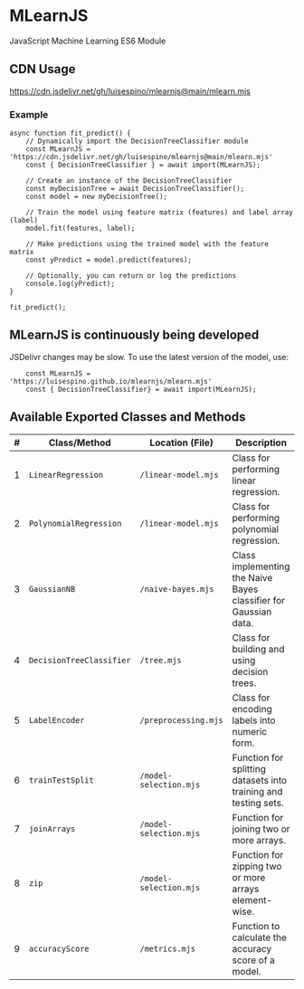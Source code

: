 # MLearnJS
JavaScript Machine Learning ES6 Module

## CDN Usage

https://cdn.jsdelivr.net/gh/luisespino/mlearnjs@main/mlearn.mjs

### Example
```
async function fit_predict() {
    // Dynamically import the DecisionTreeClassifier module
    const MLearnJS = 'https://cdn.jsdelivr.net/gh/luisespino/mlearnjs@main/mlearn.mjs'
    const { DecisionTreeClassifier } = await import(MLearnJS);
    
    // Create an instance of the DecisionTreeClassifier
    const myDecisionTree = await DecisionTreeClassifier(); 
    const model = new myDecisionTree();

    // Train the model using feature matrix (features) and label array (label)
    model.fit(features, label);

    // Make predictions using the trained model with the feature matrix
    const yPredict = model.predict(features);
  
    // Optionally, you can return or log the predictions
    console.log(yPredict);
}

fit_predict();
```

## MLearnJS is continuously being developed

JSDelivr changes may be slow. To use the latest version of the model, use:

```
    const MLearnJS = 'https://luisespino.github.io/mlearnjs/mlearn.mjs'
    const { DecisionTreeClassifier} = await import(MLearnJS);

```

## Available Exported Classes and Methods

| **#** | **Class/Method**          | **Location (File)**        | **Description**                                                  |
|-------|---------------------------|----------------------------|------------------------------------------------------------------|
| 1     | `LinearRegression`         | `/linear-model.mjs`        | Class for performing linear regression.                          |
| 2     | `PolynomialRegression`     | `/linear-model.mjs`        | Class for performing polynomial regression.                      |
| 3     | `GaussianNB`               | `/naive-bayes.mjs`         | Class implementing the Naive Bayes classifier for Gaussian data. |
| 4     | `DecisionTreeClassifier`   | `/tree.mjs`                | Class for building and using decision trees.                     |
| 5     | `LabelEncoder`             | `/preprocessing.mjs`       | Class for encoding labels into numeric form.                     |
| 6     | `trainTestSplit`           | `/model-selection.mjs`     | Function for splitting datasets into training and testing sets.  |
| 7     | `joinArrays`               | `/model-selection.mjs`     | Function for joining two or more arrays.                         |
| 8     | `zip`                      | `/model-selection.mjs`     | Function for zipping two or more arrays element-wise.            |
| 9     | `accuracyScore`            | `/metrics.mjs`             | Function to calculate the accuracy score of a model.             |
